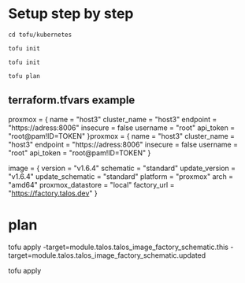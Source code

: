 # Setup step by step

```console
cd tofu/kubernetes
```

```console
tofu init
```

```console
tofu init
```

```console
tofu plan
```

## terraform.tfvars example
proxmox = {
  name         = "host3"
  cluster_name = "host3"
  endpoint     = "https://adress:8006"
  insecure     = false
  username     = "root"
  api_token    = "root@pam!ID=TOKEN"
}proxmox = {
  name         = "host3"
  cluster_name = "host3"
  endpoint     = "https://adress:8006"
  insecure     = false
  username     = "root"
  api_token    = "root@pam!ID=TOKEN"
}

image = {
  version           = "v1.6.4"
  schematic         = "standard"
  update_version    = "v1.6.4"
  update_schematic  = "standard"
  platform          = "proxmox"
  arch              = "amd64"
  proxmox_datastore = "local"
  factory_url       = "https://factory.talos.dev"
}

# plan


tofu apply -target=module.talos.talos_image_factory_schematic.this -target=module.talos.talos_image_factory_schematic.updated

tofu apply

